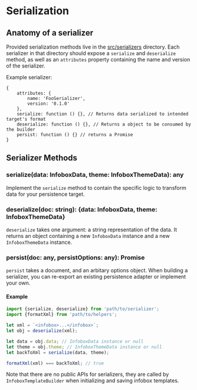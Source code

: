 # Serialization

## Anatomy of a serializer
Provided serialization methods live in the [src/serializers](../src/serializers) directory. Each serializer in that directory should expose a `serialize` and `deserialize` method, as well as an `attributes` property containing the name and version of the serializer. 

Example serializer:
```es6
{
	attributes: {
		name: 'FooSerializer',
		version: '0.1.0'
	},
	serialize: function () {}, // Returns data serialized to intended target's format
	deserialize: function () {}, // Returns a object to be consumed by the builder
	persist: function () {} // returns a Promise
}
```

## Serializer Methods

### serialize(data: InfoboxData, theme: InfoboxThemeData): any
Implement the `serialize` method to contain the specific logic to transform data for your persistence target.

### deserialize(doc: string): {data: InfoboxData, theme: InfoboxThemeData}
`deserialize` takes one argument: a string representation of the data. It returns an object containing a new `InfoboxData` instance and a new `InfoboxThemeData` instance. 

### persist(doc: any, persistOptions: any): Promise
`persist` takes a document, and an arbitary options object. When building a serializer, you can re-export an existing persistence adapter or implement your own.

#### Example
```javascript
import {serialize, deserialize} from 'path/to/serializer';
import {formatXml} from 'path/to/helpers';

let xml = `<infobox>...</infobox>`;
let obj = deserialize(xml);

let data = obj.data; // InfoboxData instance or null
let theme = obj.theme; // InfoboxThemeData instance or null
let backToXml = serialize(data, theme);

formatXml(xml) === backToXml; // true 
```
Note that there are no public APIs for serializers, they are called by `InfoboxTemplateBuilder` when initializing and saving infobox templates. 
